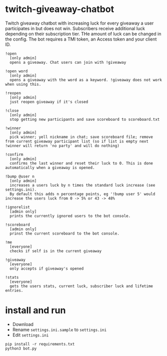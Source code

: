 # twitch-giveaway-chatbot
Twitch giveaway chatbot with increasing luck for every giveaway a user participates in but does not win.
Subscribers receive additional luck depending on their subscription tier. THe amount of luck can be changed in the config.
The bot requires a TMI token, an Access token and your client ID.

```
!open 
  [only admin]
  opens a giveaway. Chat users can join with !giveaway
 
!open word
  [only admin]
  opens a giveaway with the word as a keyword. !giveaway does not work when using this.

!reopen 
  [only admin]
  just reopen giveaway if it's closed 

!close 
  [only admin]
  stop getting new participants and save scoreboard to scoreboard.txt

!winner 
  [only admin]
  pick winner; yell nickname in chat; save scoreboard file; remove from current giveaway participant list (so if list is empty next !winner will return 'no party' and will do nothing)

!confirm
  [only admin]
  confirms the last winner and reset their luck to 0. This is done automatically when a giveaway is opened.

!bump @user n
  [only admin]
  increases a users luck by n times the standard luck increase (see settings.ini).
  By default this adds n percentage points, eg '!bump user 5' would increase the users luck from 0 -> 5% or 43 -> 48%
  
!ignorelist
  [admin only]
  prints the currently ignored users to the bot console.
  
!scoreboard
  [admin only]
  prinst the current scoreboard to the bot console.

!me
  [everyone]
  checks if self is in the current giveaway

!giveaway 
  [everyone]
  only accepts if giveaway's opened

!stats
  [everyone]
  gets the users stats, current luck, subscriber luck and lifetime entries.
```

# install and run

* Download
* Rename `settings.ini.sample` to `settings.ini`
* Edit `settings.ini`

```
pip install -r requirements.txt
python3 bot.py
```

